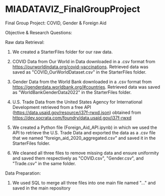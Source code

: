 # MIADATAVIZ_FinalGroupProject
Final Group Project: COVID, Gender &amp; Foreign Aid

Objective & Research Questions:


Raw data Retrieval: 

1. We created a StarterFiles folder for our raw data. 

2. COVID Data from Our World in Data downloaded in a .csv format from https://ourworldindata.org/covid-vaccinations. Retrieved data was saved as "COVID_OurWorldDataset.csv" in the StarterFiles folder.

3. Gender Data from the World Bank downloaded in a .csv format from https://genderdata.worldbank.org/#countries. Retrieved data was saved as "WorldBankGenderData2022" in the StarterFiles folder. 

4. U.S. Trade Data from the United States Agency for International Development retrieved from a free API (https://data.usaid.gov/resource/i37f-rwxd.json) obtained from https://dev.socrata.com/foundry/data.usaid.gov/i37f-rwxd

5. We created a Python file (Foreign_Aid_API.ipynb) in which we used the API to retrieve the U.S. Trade Data and exported the data as a .csv file that we named "foreign_aid_2020_aggregated.csv" and saved it in the StarterFiles folder.

6. We cleaned all three files to remove missing data and ensure uniformity and saved them respectively as "COVID.csv", "Gender.csv", and "Trade.csv" in the same folder. 


Data Preparation:

1. We used SQL to merge all three files into one main file named "..." and saved in the main repository 






